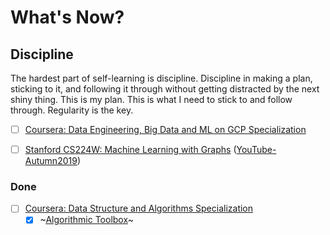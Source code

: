 # What's Now?

## Discipline

The hardest part of self-learning is discipline. Discipline in making a plan, sticking to it,
and following it through without getting distracted by the next shiny thing. This is my plan.
This is what I need to stick to and follow through. Regularity is the key.

<!--
## The Plan

### Doing Now

Bandwidth at most 3 at the same time.

<!--
- [ ] [MIT 6.S191 Introduction to Deep Learning, Spring 2021](http://introtodeeplearning.com/)
- [ ] [Coursera: Data Structure and Algorithms Specialization](https://www.coursera.org/specializations/data-structures-algorithms)
  - [x] ~[Algorithmic Toolbox](https://www.coursera.org/learn/algorithmic-toolbox)~
  - [ ] [Data Structures](https://www.coursera.org/learn/data-structures)
  - [ ] [Algorithms on Graphs](https://www.coursera.org/learn/algorithms-on-graphs)
  - [ ] [Algorithms on Strings](https://www.coursera.org/learn/algorithms-on-strings)
  - [ ] [Advanced Algorithms and Complexity](https://www.coursera.org/learn/advanced-algorithms-and-complexity)
  - [ ] [Genome Assembly Programming Challenge](https://www.coursera.org/learn/assembling-genomes)
- [ ] [Udacity: Networking for Web Developers](https://classroom.udacity.com/courses/ud256)
- [ ] [Coursera: Machine Learning with TensorFlow on GCP Specialization](https://www.coursera.org/specializations/machine-learning-tensorflow-gcp)
- [ ] [Coursera: Advanced ML with TensorFlow on GCP Spcialization](https://www.coursera.org/specializations/advanced-machine-learning-tensorflow-gcp)
-->
- [ ] [Coursera: Data Engineering, Big Data and ML on GCP Specialization](https://www.coursera.org/specializations/gcp-data-machine-learning)
- [ ] [Stanford CS224W: Machine Learning with Graphs](http://web.stanford.edu/class/cs224w/) ([YouTube-Autumn2019](https://www.youtube.com/playlist?list=PLUjDWbHzLn6NOha7_RnC5LOXurenpy-QE))
 

### Done

- [ ] [Coursera: Data Structure and Algorithms Specialization](https://www.coursera.org/specializations/data-structures-algorithms)
  - [X] ~[Algorithmic Toolbox](https://www.coursera.org/learn/algorithmic-toolbox)~

<!-- Not for display
### Partial Laundry List

- [ ] [Coursera: Data Engineering, Big Data and ML on GCP Specialization](https://www.coursera.org/specializations/gcp-data-machine-learning)
- [ ] [Coursera: Machine Learning with TensorFlow on GCP Specialization](https://www.coursera.org/specializations/machine-learning-tensorflow-gcp)
- [ ] [Coursera: Advanced ML with TensorFlow on GCP Spcialization](https://www.coursera.org/specializations/advanced-machine-learning-tensorflow-gcp)
- [ ] [Coursera: Data Structure and Algorithms Specialization](https://www.coursera.org/specializations/data-structures-algorithms)
- [ ] [Coursera: Advanced Machine Learning Specialization](https://www.coursera.org/specializations/aml)
- [ ] [Coursera: Advanced Data Science with IBM Specializati- on](https://www.coursera.org/specializations/advanced-data-science-ibm)
- [ ] [Coursera: Probabilistic Graphical Models Specialization](https://www.coursera.org/specializations/probabilistic-graphical-models)
- [ ] [Coursera: Deep Learning Specialization](https://www.coursera.org/specializations/deep-learning)
- [ ] [Coursera: Natural Language Processing Specialization](https://www.coursera.org/specializations/natural-language-processing)
- [ ] [Udacity: Introduction to TensorFlow for Deep Learning](https://classroom.udacity.com/courses/ud187)
- [ ] [Udacity: Networking for Web Developers](https://classroom.udacity.com/courses/ud256)
- [ ] [Udacity: HTTP and Web Servers](https://classroom.udacity.com/courses/ud303)
- [ ] [Udacity: Computer Networks](https://classroom.udacity.com/courses/ud436)
- [ ] [Udacity: Intro to HTML and CSS](https://classroom.udacity.com/courses/ud001)
- [ ] [Udacity: Intro to JavaScript](https://classroom.udacity.com/courses/ud803)
- [ ] [Udacity: Intro to Scalable Apps in Python](https://classroom.udacity.com/courses/ud858)
- [ ] [Udacity: Designing RESTful APIs](https://classroom.udacity.com/courses/ud388)
-->

